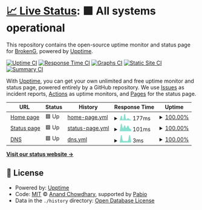 # [📈 Live Status](https://brokengdnb.github.io/upptime): <!--live status--> **🟩 All systems operational**

This repository contains the open-source uptime monitor and status page for [BrokenG](https://brokengdnb.github.io/upptime), powered by [Upptime](https://github.com/upptime/upptime).

[![Uptime CI](https://github.com/brokengdnb/upptime/workflows/Uptime%20CI/badge.svg)](https://github.com/brokengdnb/upptime/actions?query=workflow%3A%22Uptime+CI%22)
[![Response Time CI](https://github.com/brokengdnb/upptime/workflows/Response%20Time%20CI/badge.svg)](https://github.com/brokengdnb/upptime/actions?query=workflow%3A%22Response+Time+CI%22)
[![Graphs CI](https://github.com/brokengdnb/upptime/workflows/Graphs%20CI/badge.svg)](https://github.com/brokengdnb/upptime/actions?query=workflow%3A%22Graphs+CI%22)
[![Static Site CI](https://github.com/brokengdnb/upptime/workflows/Static%20Site%20CI/badge.svg)](https://github.com/brokengdnb/upptime/actions?query=workflow%3A%22Static+Site+CI%22)
[![Summary CI](https://github.com/brokengdnb/upptime/workflows/Summary%20CI/badge.svg)](https://github.com/brokengdnb/upptime/actions?query=workflow%3A%22Summary+CI%22)

With [Upptime](https://upptime.js.org), you can get your own unlimited and free uptime monitor and status page, powered entirely by a GitHub repository. We use [Issues](https://github.com/brokengdnb/upptime/issues) as incident reports, [Actions](https://github.com/brokengdnb/upptime/actions) as uptime monitors, and [Pages](https://brokengdnb.github.io/upptime) for the status page.

<!--start: status pages-->
<!-- This summary is generated by Upptime (https://github.com/upptime/upptime) -->
<!-- Do not edit this manually, your changes will be overwritten -->
<!-- prettier-ignore -->
| URL | Status | History | Response Time | Uptime |
| --- | ------ | ------- | ------------- | ------ |
| <img alt="" src="https://icons.duckduckgo.com/ip3/master--jekyll-test-debase.netlify.app.ico" height="13"> [Home page](https://master--jekyll-test-debase.netlify.app/) | 🟩 Up | [home-page.yml](https://github.com/brokengdnb/upptime/commits/HEAD/history/home-page.yml) | <details><summary><img alt="Response time graph" src="./graphs/home-page/response-time-week.png" height="20"> 177ms</summary><br><a href="https://brokengdnb.github.io/upptime/history/home-page"><img alt="Response time 139" src="https://img.shields.io/endpoint?url=https%3A%2F%2Fraw.githubusercontent.com%2Fbrokengdnb%2Fupptime%2FHEAD%2Fapi%2Fhome-page%2Fresponse-time.json"></a><br><a href="https://brokengdnb.github.io/upptime/history/home-page"><img alt="24-hour response time 49" src="https://img.shields.io/endpoint?url=https%3A%2F%2Fraw.githubusercontent.com%2Fbrokengdnb%2Fupptime%2FHEAD%2Fapi%2Fhome-page%2Fresponse-time-day.json"></a><br><a href="https://brokengdnb.github.io/upptime/history/home-page"><img alt="7-day response time 177" src="https://img.shields.io/endpoint?url=https%3A%2F%2Fraw.githubusercontent.com%2Fbrokengdnb%2Fupptime%2FHEAD%2Fapi%2Fhome-page%2Fresponse-time-week.json"></a><br><a href="https://brokengdnb.github.io/upptime/history/home-page"><img alt="30-day response time 119" src="https://img.shields.io/endpoint?url=https%3A%2F%2Fraw.githubusercontent.com%2Fbrokengdnb%2Fupptime%2FHEAD%2Fapi%2Fhome-page%2Fresponse-time-month.json"></a><br><a href="https://brokengdnb.github.io/upptime/history/home-page"><img alt="1-year response time 139" src="https://img.shields.io/endpoint?url=https%3A%2F%2Fraw.githubusercontent.com%2Fbrokengdnb%2Fupptime%2FHEAD%2Fapi%2Fhome-page%2Fresponse-time-year.json"></a></details> | <details><summary><a href="https://brokengdnb.github.io/upptime/history/home-page">100.00%</a></summary><a href="https://brokengdnb.github.io/upptime/history/home-page"><img alt="All-time uptime 100.00%" src="https://img.shields.io/endpoint?url=https%3A%2F%2Fraw.githubusercontent.com%2Fbrokengdnb%2Fupptime%2FHEAD%2Fapi%2Fhome-page%2Fuptime.json"></a><br><a href="https://brokengdnb.github.io/upptime/history/home-page"><img alt="24-hour uptime 100.00%" src="https://img.shields.io/endpoint?url=https%3A%2F%2Fraw.githubusercontent.com%2Fbrokengdnb%2Fupptime%2FHEAD%2Fapi%2Fhome-page%2Fuptime-day.json"></a><br><a href="https://brokengdnb.github.io/upptime/history/home-page"><img alt="7-day uptime 100.00%" src="https://img.shields.io/endpoint?url=https%3A%2F%2Fraw.githubusercontent.com%2Fbrokengdnb%2Fupptime%2FHEAD%2Fapi%2Fhome-page%2Fuptime-week.json"></a><br><a href="https://brokengdnb.github.io/upptime/history/home-page"><img alt="30-day uptime 100.00%" src="https://img.shields.io/endpoint?url=https%3A%2F%2Fraw.githubusercontent.com%2Fbrokengdnb%2Fupptime%2FHEAD%2Fapi%2Fhome-page%2Fuptime-month.json"></a><br><a href="https://brokengdnb.github.io/upptime/history/home-page"><img alt="1-year uptime 100.00%" src="https://img.shields.io/endpoint?url=https%3A%2F%2Fraw.githubusercontent.com%2Fbrokengdnb%2Fupptime%2FHEAD%2Fapi%2Fhome-page%2Fuptime-year.json"></a></details>
| <img alt="" src="https://icons.duckduckgo.com/ip3/brokengdnb.github.io.ico" height="13"> [Status page](https://brokengdnb.github.io/upptime/) | 🟩 Up | [status-page.yml](https://github.com/brokengdnb/upptime/commits/HEAD/history/status-page.yml) | <details><summary><img alt="Response time graph" src="./graphs/status-page/response-time-week.png" height="20"> 101ms</summary><br><a href="https://brokengdnb.github.io/upptime/history/status-page"><img alt="Response time 110" src="https://img.shields.io/endpoint?url=https%3A%2F%2Fraw.githubusercontent.com%2Fbrokengdnb%2Fupptime%2FHEAD%2Fapi%2Fstatus-page%2Fresponse-time.json"></a><br><a href="https://brokengdnb.github.io/upptime/history/status-page"><img alt="24-hour response time 45" src="https://img.shields.io/endpoint?url=https%3A%2F%2Fraw.githubusercontent.com%2Fbrokengdnb%2Fupptime%2FHEAD%2Fapi%2Fstatus-page%2Fresponse-time-day.json"></a><br><a href="https://brokengdnb.github.io/upptime/history/status-page"><img alt="7-day response time 101" src="https://img.shields.io/endpoint?url=https%3A%2F%2Fraw.githubusercontent.com%2Fbrokengdnb%2Fupptime%2FHEAD%2Fapi%2Fstatus-page%2Fresponse-time-week.json"></a><br><a href="https://brokengdnb.github.io/upptime/history/status-page"><img alt="30-day response time 112" src="https://img.shields.io/endpoint?url=https%3A%2F%2Fraw.githubusercontent.com%2Fbrokengdnb%2Fupptime%2FHEAD%2Fapi%2Fstatus-page%2Fresponse-time-month.json"></a><br><a href="https://brokengdnb.github.io/upptime/history/status-page"><img alt="1-year response time 110" src="https://img.shields.io/endpoint?url=https%3A%2F%2Fraw.githubusercontent.com%2Fbrokengdnb%2Fupptime%2FHEAD%2Fapi%2Fstatus-page%2Fresponse-time-year.json"></a></details> | <details><summary><a href="https://brokengdnb.github.io/upptime/history/status-page">100.00%</a></summary><a href="https://brokengdnb.github.io/upptime/history/status-page"><img alt="All-time uptime 100.00%" src="https://img.shields.io/endpoint?url=https%3A%2F%2Fraw.githubusercontent.com%2Fbrokengdnb%2Fupptime%2FHEAD%2Fapi%2Fstatus-page%2Fuptime.json"></a><br><a href="https://brokengdnb.github.io/upptime/history/status-page"><img alt="24-hour uptime 100.00%" src="https://img.shields.io/endpoint?url=https%3A%2F%2Fraw.githubusercontent.com%2Fbrokengdnb%2Fupptime%2FHEAD%2Fapi%2Fstatus-page%2Fuptime-day.json"></a><br><a href="https://brokengdnb.github.io/upptime/history/status-page"><img alt="7-day uptime 100.00%" src="https://img.shields.io/endpoint?url=https%3A%2F%2Fraw.githubusercontent.com%2Fbrokengdnb%2Fupptime%2FHEAD%2Fapi%2Fstatus-page%2Fuptime-week.json"></a><br><a href="https://brokengdnb.github.io/upptime/history/status-page"><img alt="30-day uptime 100.00%" src="https://img.shields.io/endpoint?url=https%3A%2F%2Fraw.githubusercontent.com%2Fbrokengdnb%2Fupptime%2FHEAD%2Fapi%2Fstatus-page%2Fuptime-month.json"></a><br><a href="https://brokengdnb.github.io/upptime/history/status-page"><img alt="1-year uptime 100.00%" src="https://img.shields.io/endpoint?url=https%3A%2F%2Fraw.githubusercontent.com%2Fbrokengdnb%2Fupptime%2FHEAD%2Fapi%2Fstatus-page%2Fuptime-year.json"></a></details>
| <img alt="" src="https://icons.duckduckgo.com/ip3/null.ico" height="13"> [DNS](1.1.1.1) | 🟩 Up | [dns.yml](https://github.com/brokengdnb/upptime/commits/HEAD/history/dns.yml) | <details><summary><img alt="Response time graph" src="./graphs/dns/response-time-week.png" height="20"> 3ms</summary><br><a href="https://brokengdnb.github.io/upptime/history/dns"><img alt="Response time 4" src="https://img.shields.io/endpoint?url=https%3A%2F%2Fraw.githubusercontent.com%2Fbrokengdnb%2Fupptime%2FHEAD%2Fapi%2Fdns%2Fresponse-time.json"></a><br><a href="https://brokengdnb.github.io/upptime/history/dns"><img alt="24-hour response time 2" src="https://img.shields.io/endpoint?url=https%3A%2F%2Fraw.githubusercontent.com%2Fbrokengdnb%2Fupptime%2FHEAD%2Fapi%2Fdns%2Fresponse-time-day.json"></a><br><a href="https://brokengdnb.github.io/upptime/history/dns"><img alt="7-day response time 3" src="https://img.shields.io/endpoint?url=https%3A%2F%2Fraw.githubusercontent.com%2Fbrokengdnb%2Fupptime%2FHEAD%2Fapi%2Fdns%2Fresponse-time-week.json"></a><br><a href="https://brokengdnb.github.io/upptime/history/dns"><img alt="30-day response time 4" src="https://img.shields.io/endpoint?url=https%3A%2F%2Fraw.githubusercontent.com%2Fbrokengdnb%2Fupptime%2FHEAD%2Fapi%2Fdns%2Fresponse-time-month.json"></a><br><a href="https://brokengdnb.github.io/upptime/history/dns"><img alt="1-year response time 4" src="https://img.shields.io/endpoint?url=https%3A%2F%2Fraw.githubusercontent.com%2Fbrokengdnb%2Fupptime%2FHEAD%2Fapi%2Fdns%2Fresponse-time-year.json"></a></details> | <details><summary><a href="https://brokengdnb.github.io/upptime/history/dns">100.00%</a></summary><a href="https://brokengdnb.github.io/upptime/history/dns"><img alt="All-time uptime 100.00%" src="https://img.shields.io/endpoint?url=https%3A%2F%2Fraw.githubusercontent.com%2Fbrokengdnb%2Fupptime%2FHEAD%2Fapi%2Fdns%2Fuptime.json"></a><br><a href="https://brokengdnb.github.io/upptime/history/dns"><img alt="24-hour uptime 100.00%" src="https://img.shields.io/endpoint?url=https%3A%2F%2Fraw.githubusercontent.com%2Fbrokengdnb%2Fupptime%2FHEAD%2Fapi%2Fdns%2Fuptime-day.json"></a><br><a href="https://brokengdnb.github.io/upptime/history/dns"><img alt="7-day uptime 100.00%" src="https://img.shields.io/endpoint?url=https%3A%2F%2Fraw.githubusercontent.com%2Fbrokengdnb%2Fupptime%2FHEAD%2Fapi%2Fdns%2Fuptime-week.json"></a><br><a href="https://brokengdnb.github.io/upptime/history/dns"><img alt="30-day uptime 100.00%" src="https://img.shields.io/endpoint?url=https%3A%2F%2Fraw.githubusercontent.com%2Fbrokengdnb%2Fupptime%2FHEAD%2Fapi%2Fdns%2Fuptime-month.json"></a><br><a href="https://brokengdnb.github.io/upptime/history/dns"><img alt="1-year uptime 100.00%" src="https://img.shields.io/endpoint?url=https%3A%2F%2Fraw.githubusercontent.com%2Fbrokengdnb%2Fupptime%2FHEAD%2Fapi%2Fdns%2Fuptime-year.json"></a></details>

<!--end: status pages-->

[**Visit our status website →**](https://brokengdnb.github.io/upptime)

## 📄 License

- Powered by: [Upptime](https://github.com/upptime/upptime)
- Code: [MIT](./LICENSE) © [Anand Chowdhary](https://anandchowdhary.com), supported by [Pabio](https://pabio.com)
- Data in the `./history` directory: [Open Database License](https://opendatacommons.org/licenses/odbl/1-0/)
